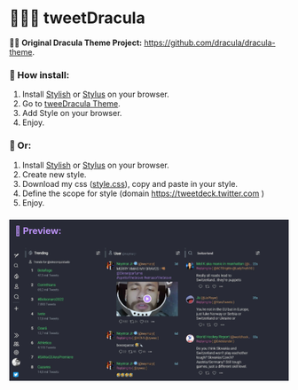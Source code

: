 # 🧛🏻‍♂️ tweetDracula

🧛🏻 **Original Dracula Theme Project:** https://github.com/dracula/dracula-theme.

### 🔸 How install:

1. Install [Stylish](http://bit.ly/stylish-chrome) or [Stylus](http://bit.ly/stylus-chrome) on your browser.
2. Go to [tweeDracula Theme](http://bit.ly/tweetDracula).
3. Add Style on your browser.
4. Enjoy.

### 🔹 Or:

1. Install [Stylish](http://bit.ly/stylish-chrome) or [Stylus](http://bit.ly/stylus-chrome) on your browser.
2. Create new style.
3. Download my css ([style.css](https://raw.githubusercontent.com/oinconquistado/tweetDracula/main/style.css)), copy and paste in your style.
4. Define the scope for style (domain https://tweetdeck.twitter.com
   )
5. Enjoy.

<h3 style="color:#bd93f9; background-color:#282a36; padding: 10px 10px 20px 10px; margin-bottom:0">🦇 Preview: </h3>
<img src="./images/preview.jpeg" style="margin:0">
